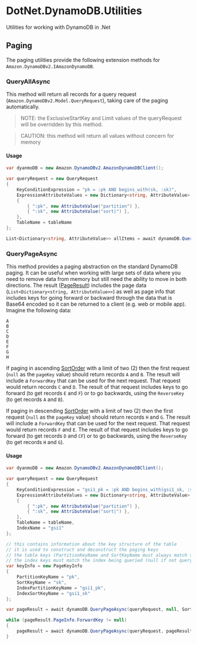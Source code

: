 # DotNet.DynamoDB.Utilities
Utilities for working with DynamoDB in .Net

## Paging
The paging utilities provide the following extension methods for `Amazon.DynamoDBv2.IAmazonDynamoDB`.

### QueryAllAsync
This method will return all records for a query request (`Amazon.DynamoDBv2.Model.QueryRequest`), taking care of the paging automatically.

> NOTE: the ExclusiveStartKey and Limit values of the queryRequest will be overridden by this method.

> CAUTION: this method will return all values without concern for memory

#### Usage

``` C#
var dyanmoDB = new Amazon.DynamoDBv2.AmazonDynamoDBClient();

var queryRequest = new QueryRequest
{
    KeyConditionExpression = "pk = :pk AND begins_with(sk, :sk)",
    ExpressionAttributeValues = new Dictionary<string, AttributeValue>
    {
        { ":pk", new AttributeValue("partition") },
        { ":sk", new AttributeValue("sort|") },
    },
    TableName = tableName
};

List<Dictionary<string, AttributeValue>> allItems = await dynamoDB.QueryAllAsync(queryRequest);
```

### QueryPageAsync
This method provides a paging abstraction on the standard DynamoDB paging. It can be useful when working with large sets of data where you need to remove data from memory but still need the ability to move in both directions.
The result ([PageResult](./src/DynamoDB.Utilities/Model/PageResult.cs)) includes the page data (`List<Dictionary<string, AttributeValue>>`) as well as page info that includes keys for going forward or backward through the data that is Base64 encoded so it can be returned to a client (e.g. web or mobile app). Imagine the following data:
```
A
B
C
D
E
F
G
H
```

If paging in ascending [SortOrder](./src/DynamoDB.Utilities/Model/SortOrder.cs) with a limit of two (2) then the first request (`null` as the `pageKey` value) should return records `A` and `B`. The result will include a `ForwardKey` that can be used for the next request. That request would return records `C` and `D`. The result of that request includes keys to go forward (to get records `E` and `F`) or to go backwards, using the `ReverseKey` (to get records `A` and `B`).

If paging in descending [SortOrder](./src/DynamoDB.Utilities/Model/SortOrder.cs) with a limit of two (2) then the first request (`null` as the `pageKey` value) should return records `H` and `G`. The result will include a `ForwardKey` that can be used for the next request. That request would return records `F` and `E`. The result of that request includes keys to go forward (to get records `D` and `CF`) or to go backwards, using the `ReverseKey` (to get records `H` and `G`).

#### Usage

``` C#
var dyanmoDB = new Amazon.DynamoDBv2.AmazonDynamoDBClient();

var queryRequest = new QueryRequest
{
    KeyConditionExpression = "gsi1_pk = :pk AND begins_with(gsi1_sk, :sk)",
    ExpressionAttributeValues = new Dictionary<string, AttributeValue>
    {
        { ":pk", new AttributeValue("partition") },
        { ":sk", new AttributeValue("sort|") },
    },
    TableName = tableName,
    IndexName = "gsi1"
};

// this contains information about the key structure of the table
// it is used to construct and deconstruct the paging keys
// the table keys (PartitionKeyName and SortKeyName must always match the keys for the table)
// the index keys must match the index being queried (null if not querying an index)
var keyInfo = new PageKeyInfo
{
    PartitionKeyName = "pk",
    SortKeyName = "sk",
    IndexPartitionKeyName = "gsi1_pk",
    IndexSortKeyName = "gsi1_sk"
};

var pageResult = await dynamoDB.QueryPageAsync(queryRequest, null, SortOrder.Ascending, pageKeyInfo);

while (pageResult.PageInfo.ForwardKey != null)
{
    pageResult = await dynamoDB.QueryPageAsync(queryRequest, pageResult.PageInfo.ForwardKey, SortOrder.Ascending, pageKeyInfo);
}
```
